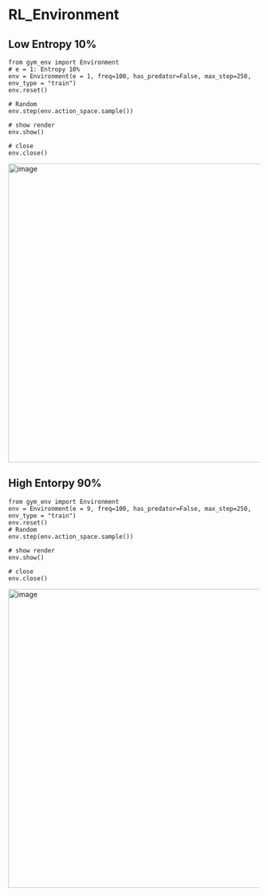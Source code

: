 # RL_Environment

## Low Entropy 10%

```{python}
from gym_env import Environment
# e = 1: Entropy 10%
env = Environment(e = 1, freq=100, has_predator=False, max_step=250, env_type = "train")
env.reset()

# Random
env.step(env.action_space.sample())

# show render
env.show()

# close
env.close()
```

<img width="600" alt="image" src="https://github.com/germanespinosa/RL_Environment/assets/80494218/600ca0ca-fdb8-4d55-93f4-104dd06e387b">



## High Entorpy 90%

```{python}
from gym_env import Environment
env = Environment(e = 9, freq=100, has_predator=False, max_step=250, env_type = "train")
env.reset()
# Random
env.step(env.action_space.sample())

# show render
env.show()

# close
env.close()
```
<img width="600" alt="image" src="https://github.com/germanespinosa/RL_Environment/assets/80494218/186e9b8c-e4d8-4011-87d9-594046e257f6">
